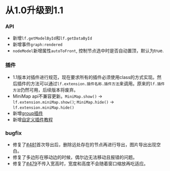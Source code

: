 # 从1.0升级到1.1

### API
- 新增`lf.getModelById`和`lf.getDataById`
- 新增事件`graph:rendered`
- `nodeModel`新增属性`autoToFront`, 控制节点选中时是否自动置顶，默认为true.

### 插件

- 1.1版本对插件进行规范，现在要求所有的插件必须使用class的方式实现。然后插件的方法可以通过`lf.extension.插件名称.插件方法`来调用。原来的`lf.插件方法`仍然可用，后续版本将废弃。
- MiniMap api不兼容更新。`MiniMap.show()` -> `lf.extension.miniMap.show()`; `MiniMap.hide()` -> `lf.extension.miniMap.hide()`
- 新增[group插件](./guide/extension/component-group.md)
- 新增[自定义插件教程](./guide/extension/component-custom.html)

### bugfix

- 修复了[#481](https://github.com/didi/LogicFlow/issues/481)首次导出后，删除远处存在的节点再进行导出，图片导出出现空白。
- 修复了多边形在移动边的时候，偶尔边无法移动且报错的问题。
- 修复了[#479](https://github.com/didi/LogicFlow/issues/479)不传入宽高时，宽度和高度不会随着窗口缩放再吃适应。
  